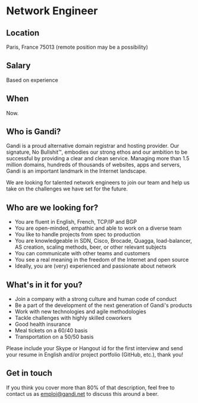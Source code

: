 # Network Engineer

## Location

Paris, France 75013 (remote position may be a possibility)

## Salary

Based on experience

## When

Now.

## Who is Gandi?

Gandi is a proud alternative domain registrar and hosting provider. Our signature, No Bullshit™, embodies our strong ethos and our ambition to  be successful by providing a clear and clean service. Managing more than 1.5 million domains, hundreds of thousands of websites, apps and  servers, Gandi is an important landmark in the Internet landscape.

We are looking for talented network engineers to join our team and help us take on the challenges we have set for the future.

## Who are we looking for?

* You are fluent in English, French, TCP/IP and BGP
* You are open-minded, empathic and able to work on a diverse team
* You like to handle projects from spec to production
* You are knowledgeable in SDN, Cisco, Brocade, Quagga, load-balancer, AS creation, scaling methods, beer, or other relevant subjects
* You can communicate with other teams and customers
* You see a real meaning in the freedom of the Internet and open source
* Ideally, you are (very) experienced and passionate about network

## What's in it for you?

* Join a company with a strong culture and human code of conduct
* Be a part of the development of the next generation of Gandi's products
* Work with new technologies and agile methodologies
* Tackle challenges with highly skilled coworkers
* Good health insurance
* Meal tickets on a 60/40 basis
* Transportation on a 50/50 basis

Please include your Skype or Hangout id for the first interview and send your resume in English and/or project portfolio (GitHub, etc.), thank you! 

## Get in touch

If you think you cover more than 80% of that description, feel free to contact us as emploi@gandi.net to discuss this around a beer.

